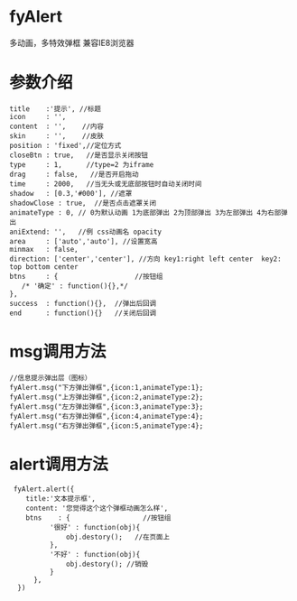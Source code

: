 # fyAlert

多动画，多特效弹框 兼容IE8浏览器


# 参数介绍

    title    :'提示', //标题
    icon     : '',
    content  : '',    //内容
    skin     : '',    //皮肤
    position : 'fixed',//定位方式
    closeBtn : true,   //是否显示关闭按钮
    type     : 1,      //type=2 为iframe
    drag     : false,   //是否开启拖动
    time     : 2000,   //当无头或无底部按钮时自动关闭时间
    shadow   : [0.3,'#000'], //遮罩
    shadowClose : true,  //是否点击遮罩关闭
    animateType : 0, // 0为默认动画 1为底部弹出 2为顶部弹出 3为左部弹出 4为右部弹出
    aniExtend: '',   //例 css动画名 opacity
    area     : ['auto','auto'], //设置宽高
    minmax   : false,
    direction: ['center','center'], //方向 key1:right left center  key2: top bottom center
    btns     : {                   //按钮组
       /* '确定' : function(){},*/
    },
    success  : function(){},  //弹出后回调
    end      : function(){}   //关闭后回调
    
 # msg调用方法

    //信息提示弹出层（图标）
    fyAlert.msg("下方弹出弹框",{icon:1,animateType:1};
    fyAlert.msg("上方弹出弹框",{icon:2,animateType:2};
    fyAlert.msg("左方弹出弹框",{icon:3,animateType:3};
    fyAlert.msg("右方弹出弹框",{icon:4,animateType:4};
    fyAlert.msg("右方弹出弹框",{icon:5,animateType:4};
    
 # alert调用方法
 
     fyAlert.alert({
        title:'文本提示框',
        content: '您觉得这个这个弹框动画怎么样',
        btns    : {                  //按钮组
              '很好' : function(obj){
                  obj.destory();   //在页面上
              },
              '不好' : function(obj){
                  obj.destory(); //销毁
              }
          },
      }) 
